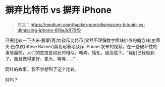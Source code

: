 # 摒弃比特币 vs 摒弃 iPhone

> 原文：<https://medium.com/hackernoon/dismissing-bitcoin-vs-dimissing-iphone-818a3df79f9>

只需比较一下杰米·戴蒙(再次)驳斥比特币(显然不理解数字稀缺价值的概念)和史蒂夫·巴尔默(Steve Balmer)臭名昭著地驳斥 iPhone 发布的视频。在一些破坏性的事情面前，人们的态度是如此的相似，嘲弄，矮化，居高临下。“我们已经做到了，而且做得更好、更大，等等……”

同样的故事。我不禁想到了这个比较。

对吗？